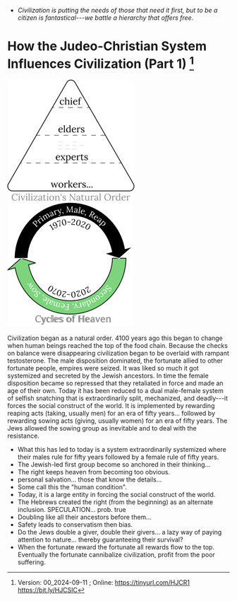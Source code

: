 [^Information]: Version: 00_2024-09-11 ; Online: https://tinyurl.com/HJCR1 https://bit.ly/HJCSIC

* *Civilization is putting the needs of those that need it first, but to be a citizen is fantastical---we battle a hierarchy that offers free.*

# How the Judeo-Christian System Influences Civilization (Part 1) [^Information]

![](images/05_ages-of-civilization_eden.svg)![](images/10_cycles-of-heaven.svg)

Civilization began as a natural order. 4100 years ago this began to change when human beings reached the top of the food chain. Because the checks on balance were disappearing civilization began to be overlaid with rampant testosterone. The male disposition dominated, the fortunate allied to other fortunate people, empires were seized. It was liked so much it got systemized and secreted by the Jewish ancestors. In time the female disposition became so repressed that they retaliated in force and made an age of their own. Today it has been reduced to a dual male-female system of selfish snatching that is extraordinarily split, mechanized, and deadly---it forces the social construct of the world. It is implemented by rewarding reaping acts (taking, usually men) for an era of fifty years... followed by rewarding sowing acts (giving, usually women) for an era of fifty years. The Jews allowed the sowing group as inevitable and to deal with the resistance.

* What this has led to today is a system extraordinarily systemized where their males rule for fifty years followed by a female rule of fifty years.
* The Jewish-led first group become so anchored in their thinking...
* The right keeps heaven from becoming too obvious.
* personal salvation... those that know the details...
* Some call this the "human condition".
* Today, it is a large entity in forcing the social construct of the world. 
* The Hebrews created the right (from the beginning) as an alternate inclusion. SPECULATION... prob. true
* Doubling like all their ancestors before them...
* Safety leads to conservatism then bias.
* Do the Jews double a giver, double their givers... a lazy way of paying attention to nature... thereby guaranteeing their survival?
* When the fortunate reward the fortunate all rewards flow to the top. Eventually the fortunate cannibalize civilization, profit from the poor suffering.
